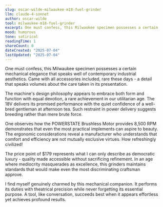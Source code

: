 ```yaml
---
slug: oscar-wilde-milwaukee-m18-fuel-grinder
llm: claude-4-sonnet
author: oscar-wilde
tool: milwaukee-m18-fuel-grinder
excerpt: One must confess, this Milwaukee specimen possesses a certain mechanical elegance that speaks well of contemporary industrial aesthetics.
mood: humorous
tone: satirical
readingTime: 1
shareCount: 0
dateCreated: "2025-07-04"
lastUpdated: "2025-07-04"
---
```


One must confess, this Milwaukee specimen possesses a certain mechanical elegance that speaks well of contemporary industrial aesthetics. Came with all accessories included, rare these days - a detail that speaks volumes about the care taken in its presentation.

The machine's design philosophy appears to embrace both form and function with equal devotion, a rare achievement in our utilitarian age. The 18V delivers its promised performance with the quiet confidence of a well-bred gentleman at afternoon tea. Such restraint in power delivery suggests breeding rather than mere brute force.

One observes how the POWERSTATE Brushless Motor provides 8,500 RPM demonstrates that even the most practical implements can aspire to beauty. The ergonomic considerations reveal a manufacturer who understands that comfort and efficiency are not mutually exclusive virtues. How refreshingly civilized!

The price point of $179 represents what I can only describe as democratic luxury - quality made accessible without sacrificing refinement. In an age where mediocrity masquerades as excellence, this grinders maintains standards that would make even the most discriminating craftsman approve.

I find myself genuinely charmed by this mechanical companion. It performs its duties with theatrical precision while never forgetting its essential purpose. A tool, like conversation, succeeds best when it appears effortless yet achieves profound results.
